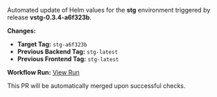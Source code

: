 Automated update of Helm values for the **stg** environment triggered by release **vstg-0.3.4-a6f323b**.

**Changes:**
- **Target Tag:** `stg-a6f323b`
- **Previous Backend Tag:** `stg-latest`
- **Previous Frontend Tag:** `stg-latest`

**Workflow Run:** [View Run](https://github.com/datascientest-fastAPI-project-group-25/fastAPI-project-release/actions/runs/14540166869)

This PR will be automatically merged upon successful checks.
